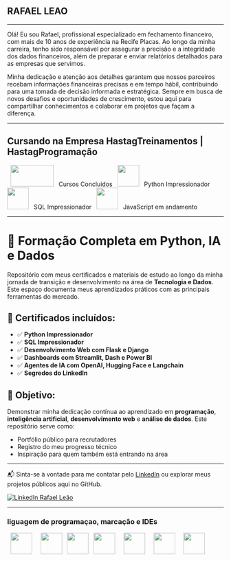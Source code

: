 ##                                                                                     RAFAEL LEAO
---

Olá! Eu sou Rafael, profissional especializado em fechamento financeiro, com mais de 10 anos de experiência na Recife Placas. Ao longo da minha carreira, tenho sido responsável por assegurar a precisão e a integridade dos dados financeiros, além de preparar e enviar relatórios detalhados para as empresas que servimos.

Minha dedicação e atenção aos detalhes garantem que nossos parceiros recebam informações financeiras precisas e em tempo hábil, contribuindo para uma tomada de decisão informada e estratégica.
Sempre em busca de novos desafios e oportunidades de crescimento, estou aqui para compartilhar conhecimentos e colaborar em projetos que façam a diferença.

---

<div display="inline">
    <h2>Cursando na Empresa HastagTreinamentos | HastagProgramação</h2> &nbsp;&nbsp;<img  width=100px height=50px  src= "https://www.hashtagtreinamentos.com/wp-content/uploads/2022/05/Logo-Hashtag-Original-100x45px.png"/>&nbsp;&nbsp;
    Cursos Concluidos &nbsp;&nbsp;<img  width=50px height= 50px src="https://cdn.jsdelivr.net/gh/devicons/devicon/icons/python/python-original-wordmark.svg" />&nbsp;&nbsp; Python Impressionador&nbsp;&nbsp;<img width=50px height= 50px  src="https://cdn.jsdelivr.net/gh/devicons/devicon@latest/icons/azuresqldatabase/azuresqldatabase-original.svg" />&nbsp;&nbsp; SQL Impressionador &nbsp;&nbsp;<img width=50px height= 50px src="https://cdn.jsdelivr.net/gh/devicons/devicon@latest/icons/javascript/javascript-original.svg" />&nbsp;&nbsp; JavaScript em andamento
          
</div>

---
# 🧠 Formação Completa em Python, IA e Dados

Repositório com meus certificados e materiais de estudo ao longo da minha jornada de transição e desenvolvimento na área de **Tecnologia e Dados**. Este espaço documenta meus aprendizados práticos com as principais ferramentas do mercado.

## 📄 Certificados incluídos:

- ✅ **Python Impressionador**  
- ✅ **SQL Impressionador**  
- ✅ **Desenvolvimento Web com Flask e Django**  
- ✅ **Dashboards com Streamlit, Dash e Power BI**  
- ✅ **Agentes de IA com OpenAI, Hugging Face e Langchain**  
- ✅ **Segredos do LinkedIn**

## 🎯 Objetivo:

Demonstrar minha dedicação contínua ao aprendizado em **programação**, **inteligência artificial**, **desenvolvimento web** e **análise de dados**. Este repositório serve como:

- Portfólio público para recrutadores
- Registro do meu progresso técnico
- Inspiração para quem também está entrando na área

---

📬 Sinta-se à vontade para me contatar pelo [LinkedIn](https://www.linkedin.com/in/rafael-leao-472a27280/) ou explorar meus projetos públicos aqui no GitHub.

<a href="https://www.linkedin.com/in/rafael-leao-472a27280/" target="_blank">
  <img src="https://img.shields.io/badge/LinkedIn-Perfil-blue?style=for-the-badge&logo=linkedin" alt="LinkedIn Rafael Leão">
</a>

---

### liguagem de programaçao, marcaçâo e IDEs

<div display="inline">
    &nbsp;&nbsp;<img  width=50px height= 50px src="https://cdn.jsdelivr.net/gh/devicons/devicon/icons/python/python-original-wordmark.svg" />&nbsp;&nbsp;
    &nbsp;&nbsp;<img width=50px height= 50px  src="https://cdn.jsdelivr.net/gh/devicons/devicon@latest/icons/azuresqldatabase/azuresqldatabase-original.svg" />   
    &nbsp;&nbsp;<img width=50px height= 50px  src="https://cdn.jsdelivr.net/gh/devicons/devicon@latest/icons/javascript/javascript-original.svg" />          
    &nbsp;&nbsp;<img width=50px height= 50px src="https://cdn.jsdelivr.net/gh/devicons/devicon/icons/css3/css3-original.svg" />&nbsp;&nbsp;
    &nbsp;&nbsp;<img  width=50px height= 50px src="https://cdn.jsdelivr.net/gh/devicons/devicon/icons/html5/html5-original.svg" />&nbsp;&nbsp;
    &nbsp;&nbsp;<img width=50px height= 50px src="https://cdn.jsdelivr.net/gh/devicons/devicon/icons/jupyter/jupyter-original-wordmark.svg" />&nbsp;&nbsp;
    &nbsp;&nbsp;<img  width=50px height= 50px src="https://cdn.jsdelivr.net/gh/devicons/devicon/icons/vscode/vscode-original-wordmark.svg" />&nbsp;&nbsp;
</div>  
    
<!---
Rafaellleao/Rafaellleao is a ✨ special ✨ repository because its `perfilmarkdown.md` (this file) appears on your GitHub profile.
You can click the Preview link to take a look at your changes.
--->
